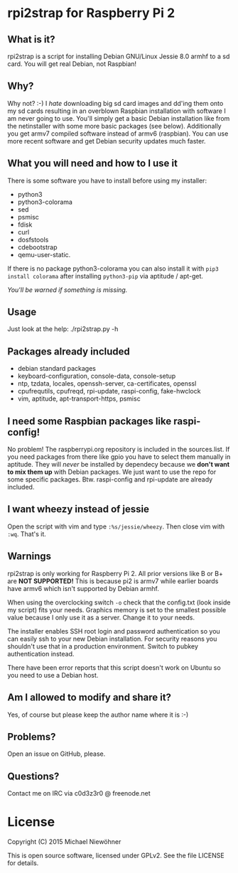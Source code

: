 # rpi2strap for Raspberry Pi 2

## What is it?
rpi2strap is a script for installing Debian GNU/Linux Jessie 8.0 armhf to a sd card. You will get real Debian, not Raspbian!

## Why?
Why not? :-) I *hate* downloading big sd card images and dd'ing them onto my sd cards resulting in an overblown Raspbian installation with software I am never going to use. You'll simply get a basic Debian installation like from the netinstaller with some more basic packages (see below). Additionally you get armv7 compiled software instead of armv6 (raspbian). You can use more recent software and get Debian security updates much faster.

## What you will need and how to I use it
There is some software you have to install before using my installer:

* python3
* python3-colorama
* sed
* psmisc
* fdisk
* curl
* dosfstools
* cdebootstrap
* qemu-user-static.

If there is no package python3-colorama you can also install it with `pip3 install colorama` after installing `python3-pip` via aptitude / apt-get.

*You'll be warned if something is missing.*

## Usage
Just look at the help: ./rpi2strap.py -h

## Packages already included
- debian standard packages
- keyboard-configuration, console-data, console-setup
- ntp, tzdata, locales, openssh-server, ca-certificates, openssl
- cpufrequtils, cpufreqd, rpi-update, raspi-config, fake-hwclock
- vim, aptitude, apt-transport-https, psmisc

## I need some Raspbian packages like raspi-config!
No problem! The raspberrypi.org repository is included in the sources.list. If you need packages from there like gpio you have to select them manually in aptitude. They will *never* be installed by dependecy because we **don't want to mix them up** with Debian packages. We just want to use the repo for some specific packages. Btw. raspi-config and rpi-update are already included.

## I want wheezy instead of jessie
Open the script with vim and type `:%s/jessie/wheezy`. Then close vim with `:wq`. That's it.

## Warnings
rpi2strap is only working for Raspberry Pi 2. All prior versions like B or B+ are **NOT SUPPORTED!** This is because pi2 is armv7 while earlier boards have armv6 which isn't supported by Debian armhf.

When using the overclocking switch `-o` check that the config.txt (look inside my script) fits your needs. Graphics memory is set to the smallest possible value because I only use it as a server. Change it to your needs.

The installer enables SSH root login and password authentication so you can easily ssh to your new Debian installation. For security reasons you shouldn't use that in a production environment. Switch to pubkey authentication instead.

There have been error reports that this script doesn't work on Ubuntu so you need to use a Debian host.

## Am I allowed to modify and share it?
Yes, of course but please keep the author name where it is :-)

## Problems?
Open an issue on GitHub, please.

## Questions?
Contact me on IRC via c0d3z3r0 @ freenode.net

# License

Copyright (C) 2015 Michael Niewöhner

This is open source software, licensed under GPLv2. See the file LICENSE for details.
